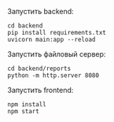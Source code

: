 Запустить backend:  
```
cd backend
pip install requirements.txt
uvicorn main:app --reload
```
  
Запустить файловый сервер:  
```
cd backend/reports
python -m http.server 8080
```
  
Запустить frontend:  
```
npm install
npm start
```